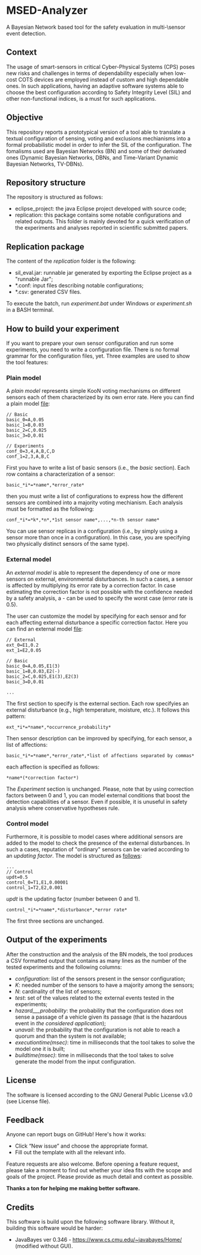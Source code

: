# MSED-Analyzer

A Bayesian Network based tool for the safety evaluation in multi-\sensor event detection.

## Context
The usage of smart-sensors in critical Cyber-Physical Systems (CPS) poses new risks and challenges in terms of dependability especially when low-cost COTS devices are employed instead of custom and high dependable ones. In such applications, having an adaptive software systems able to choose the best configuration according to Safety Integrity Level (SIL) and other non-functional indices, is a must for such applications.

## Objective
This repository reports a prototypical version of a tool able to translate a textual configuration of sensing, voting and exclusions mechianisms into a formal probabilistic model in order to infer the SIL of the configuration. The fomalisms used are Bayesian Networks (BN) and some of their derivated ones (Dynamic Bayesian Networks, DBNs, and Time-Variant Dynamic Bayesian Networks, TV-DBNs).

## Repository structure
The repository is structured as follows:
* eclipse_project: the java Eclipse project developed with source code;
* replication: this package contains some notable configurations and related outputs. This folder is mainly devoted for a quick verification of the experiments and analyses reported in scientific submitted papers.

## Replication package
The content of the *replication* folder is the following:
* sil_eval.jar: runnable jar generated by exporting the Eclipse project as a "runnable Jar";
* *.conf: input files describing notable configurations;
* *.csv: generated CSV files.

To execute the batch, run *experiment.bat* under Windows or *experiment.sh* in a BASH terminal.

## How to build your experiment
If you want to prepare your own sensor configuration and run some experiments, you need to write a configuration file. There is no formal grammar for the configuration files, yet. Three examples are used to show the tool features:

### Plain model
A *plain model* represents simple KooN voting mechanisms on different sensors each of them characterized by its own error rate. Here you can find a plain model [file](examples/plain.conf):

```
// Basic
basic_0=A,0.05
basic_1=B,0.03
basic_2=C,0.025
basic_3=D,0.01

// Experiments
conf_0=3,4,A,B,C,D
conf_1=2,3,A,B,C
```

First you have to write a list of basic sensors (i.e., the *basic* section). Each row contains a characterization of a sensor:
```
basic_*i*=*name*,*error_rate*
```

then you must write a list of configurations to express how the different sensors are combined into a majority voting mechianism. Each analysis must be formatted as the following:
```
conf_*i*=*k*,*n*,*1st sensor name*,...,*n-th sensor name*
```
You can use sensor replicas in a configuration (i.e., by simply using a sensor more than once in a configuration). In this case, you are specifying two physically distinct sensors of the same type).

### External model
An *external model* is able to represent the dependency of one or more sensors on external, environmental disturbances. In such a cases, a sensor is affected by multiplying its error rate by a correction factor. In case estimating the correction factor is not possible with the confidence needed by a safety analysis, a *-* can be used to specify the worst case (error rate is 0.5).

The user can customize the model by specifying for each sensor and for each affecting external disturbance a specific correction factor. Here you can find an external model [file](examples/external.conf):

```
// External
ext_0=E1,0.2
ext_1=E2,0.05

// Basic
basic_0=A,0.05,E1(3)
basic_1=B,0.03,E2(-)
basic_2=C,0.025,E1(3),E2(3)
basic_3=D,0.01

...
```

The first section to specify is the external section. Each row specifyies an external disturbance (e.g., high temperature, moisture, etc.). It follows this pattern:
```
ext_*i*=*name*,*occurrence_probability*
```

Then sensor description can be improved by specifying, for each sensor, a list of affections:
```
basic_*i*=*name*,*error_rate*,*list of affections separated by commas*
```
each affection is specified as follows:
 
```
*name*(*correction factor*)
```

The *Experiment* section is unchanged. Please, note that by using correction factors between 0 and 1, you can model external conditions that boost the detection capabilities of a sensor. Even if possible, it is unuseful in safety analysis where conservative hypotheses rule.


### Control model
Furthermore, it is possible to model cases where additional sensors are added to the model to check the presence of the external disturbances. In such a cases, reputation of "ordinary" sensors can be varied according to an *updating factor*. The model is structured as [follows](examples/external.conf):

```
...
// Control
updt=0.5
control_0=T1,E1,0.00001
control_1=T2,E2,0.001
```

*updt* is the updating factor (number between 0 and 1). 

```
control_*i*=*name*,*disturbance*,*error rate*
```

The first three sections are unchanged.

## Output of the experiments
After the construction and the analysis of the BN models, the tool produces a CSV formatted output that contains as many lines as the number of the tested experiments and the following columns:

* _configuration_: list of the sensors present in the sensor configuration;
* _K_: needed number of the sensors to have a majority among the sensors;
* _N_: cardinality of the list of sensors;
* _test_: set of the values related to the external events tested in the experiments;
* _hazard___probability_: the probability that the configuration does not sense a passage of a vehicle given its passage (that is the hazardous event in *the considered application*);
* _unavail_: the probability that the configuration is not able to reach a quorum and than the system is not available; 
* _executiontime(msec)_: time in milliseconds that the tool takes to solve the model one it is built;
* _buildtime(msec)_: time in milliseconds that the tool takes to solve generate the model from the input configuration.


## License
The software is licensed according to the GNU General Public License v3.0 (see License file).

## Feedback
Anyone can report bugs on GitHub! Here's how it works:
* Click “New issue” and choose the appropriate format.
* Fill out the template with all the relevant info.

Feature requests are also welcome. Before opening a feature request, please take a moment to find out whether your idea fits with the scope and goals of the project. Please provide as much detail and context as possible.

**Thanks a ton for helping me making better software.**

## Credits
This software is build upon the following software library. Without it, building this software would be harder:
* JavaBayes ver 0.346 - https://www.cs.cmu.edu/~javabayes/Home/ (modified without GUI).